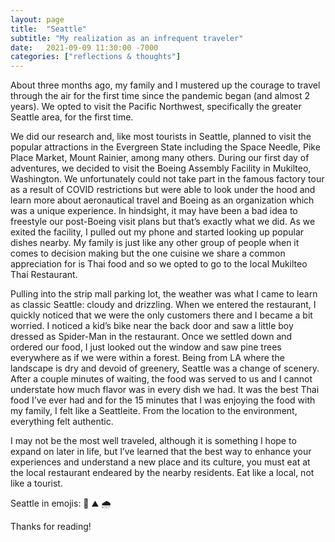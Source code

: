 ```yaml
---
layout: page
title:  "Seattle"
subtitle: "My realization as an infrequent traveler"
date:   2021-09-09 11:30:00 -7000
categories: ["reflections & thoughts"]
---
```


About three months ago, my family and I mustered up the courage to travel through the air for the first time since the pandemic began (and almost 2 years). We opted to visit the Pacific Northwest, specifically the greater Seattle area, for the first time.

We did our research and, like most tourists in Seattle, planned to visit the popular attractions in the Evergreen State including the Space Needle, Pike Place Market, Mount Rainier, among many others. During our first day of adventures, we decided to visit the Boeing Assembly Facility in Mukilteo, Washington. We unfortunately could not take part in the famous factory tour as a result of COVID restrictions but were able to look under the hood and learn more about aeronautical travel and Boeing as an organization which was a unique experience. In hindsight, it may have been a bad idea to freestyle our post-Boeing visit plans but that’s exactly what we did. As we exited the facility, I pulled out my phone and started looking up popular dishes nearby. My family is just like any other group of people when it comes to decision making but the one cuisine we share a common appreciation for is Thai food and so we opted to go to the local Mukilteo Thai Restaurant.

Pulling into the strip mall parking lot, the weather was what I came to learn as classic Seattle: cloudy and drizzling. When we entered the restaurant, I quickly noticed that we were the only customers there and I became a bit worried. I noticed a kid’s bike near the back door and saw a little boy dressed as Spider-Man in the restaurant. Once we settled down and ordered our food, I just looked out the window and saw pine trees everywhere as if we were within a forest. Being from LA where the landscape is dry and devoid of greenery, Seattle was a change of scenery.
After a couple minutes of waiting, the food was served to us and I cannot understate how much flavor was in every dish we had. It was the best Thai food I’ve ever had and for the 15 minutes that I was enjoying the food with my family, I felt like a Seattleite. From the location to the environment, everything felt authentic.

I may not be the most well traveled, although it is something I hope to expand on later in life, but I’ve learned that the best way to enhance your experiences and understand a new place and its culture, you must eat at the local restaurant endeared by the nearby residents. Eat like a local, not like a tourist. 

Seattle in emojis: 🌲 ⛰️ 🌧️
  
Thanks for reading!